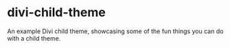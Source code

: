 # divi-child-theme
An example Divi child theme, showcasing some of the fun things you can do with a child theme. 
